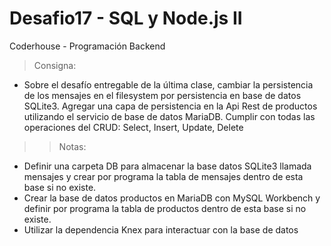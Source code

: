 # Desafio17 - SQL y Node.js II
Coderhouse - Programación Backend

> Consigna: 
- Sobre el desafío entregable de la última clase, cambiar la persistencia de los mensajes en el filesystem por persistencia en base de datos SQLite3.
Agregar una capa de persistencia en la Api Rest de productos utilizando el servicio de base de datos MariaDB. Cumplir con todas las operaciones del CRUD: Select, Insert, Update, Delete

>> Notas:
- Definir una carpeta DB para almacenar la base datos SQLite3 llamada mensajes y crear por programa la tabla de mensajes dentro de esta base si no existe.
- Crear la base de datos productos en MariaDB con MySQL Workbench y definir por programa la tabla de productos dentro de esta base si no existe.
- Utilizar la dependencia Knex para interactuar con la base de datos

